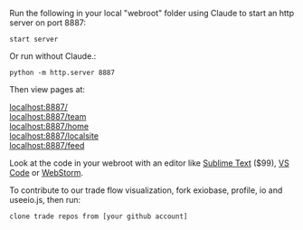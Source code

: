 Run the following in your local "webroot" folder using Claude to start an http server on port 8887:

	start server

Or run without Claude.:

	python -m http.server 8887

Then view pages at:

[localhost:8887/](http://localhost:8887/)  
[localhost:8887/team](http://localhost:8887/team/)  
[localhost:8887/home](http://localhost:8887/home/)  
[localhost:8887/localsite](http://localhost:8887/localsite/)  
[localhost:8887/feed](http://localhost:8887/feed/)  
<!--
[localhost:8887/comparison](http://localhost:8887/comparison/)  
-->

Look at the code in your webroot with an editor like [Sublime Text](https://www.sublimetext.com/) ($99), [VS Code](https://code.visualstudio.com/) or [WebStorm](https://www.jetbrains.com/webstorm/).

To contribute to our trade flow visualization, fork exiobase, profile, io and useeio.js, then run:

	clone trade repos from [your github account]